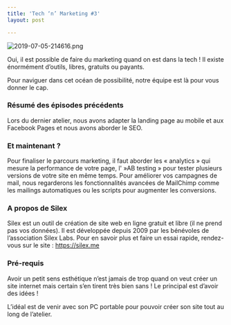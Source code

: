 ```yaml
---
title: 'Tech ‘n’ Marketing #3'
layout: post

---
```

![2019-07-05-214616.png](https://lexoyo.me/silexlabs.org//assets/2019-07-05-214616.png)

Oui, il est possible de faire du marketing quand on est dans la tech ! Il existe énormément d’outils, libres, gratuits ou payants.

Pour naviguer dans cet océan de possibilité, notre équipe est là pour vous donner le cap.

<!-- more -->

### Résumé des épisodes précédents

Lors du dernier atelier, nous avons adapter la landing page au mobile et aux Facebook Pages et nous avons aborder le SEO.

### Et maintenant ?

Pour finaliser le parcours marketing, il faut aborder les « analytics » qui mesure la performance de votre page, l' »AB testing » pour tester plusieurs versions de votre site en même temps. Pour améliorer vos campagnes de mail, nous regarderons les fonctionnalités avancées de MailChimp comme les mailings automatiques ou les scripts pour augmenter les conversions.

### A propos de Silex

Silex est un outil de création de site web en ligne gratuit et libre (il ne prend pas vos données). Il est développée depuis 2009 par les bénévoles de l’association Silex Labs. Pour en savoir plus et faire un essai rapide, rendez-vous sur le site : https://silex.me

### Pré-requis

Avoir un petit sens esthétique n’est jamais de trop quand on veut créer un site internet mais certain s’en tirent très bien sans ! Le principal est d’avoir des idées !

L’idéal est de venir avec son PC portable pour pouvoir créer son site tout au long de l’atelier.

